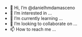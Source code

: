 - 👋 Hi, I’m @danielhmdamasceno
- 👀 I’m interested in ...
- 🌱 I’m currently learning ...
- 💞️ I’m looking to collaborate on ...
- 📫 How to reach me ...

<!---
danielhmdamasceno/danielhmdamasceno is a ✨ special ✨ repository because its `README.md` (this file) appears on your GitHub profile.
You can click the Preview link to take a look at your changes.
--->
